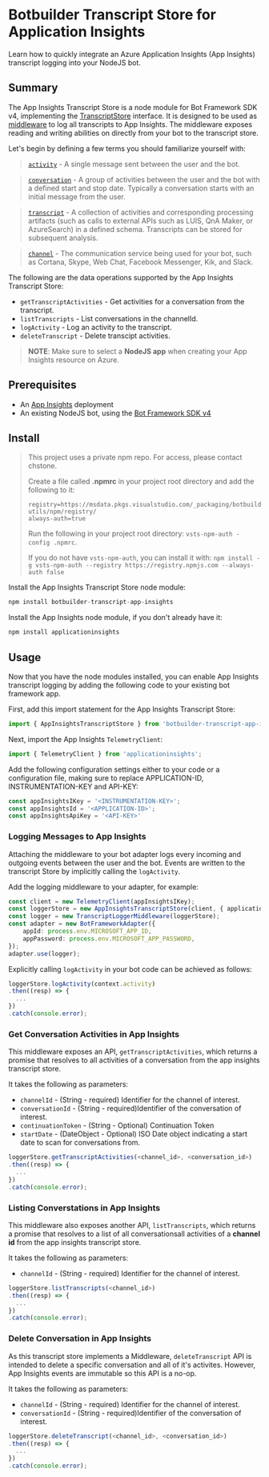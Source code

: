 # Botbuilder Transcript Store for Application Insights 
 
Learn how to quickly integrate an Azure Application Insights (App Insights) transcript logging into your NodeJS bot. 

## Summary
The App Insights Transcript Store is a node module for Bot Framework SDK v4, implementing the [TranscriptStore](https://docs.microsoft.com/en-us/javascript/api/botbuilder-core-extensions/transcriptstore) interface. It is designed to be used as [middleware](https://docs.microsoft.com/en-us/azure/bot-service/bot-builder-concept-middleware?view=azure-bot-service-4.0) to log all transcripts to App Insights. The middleware exposes reading and writing abilities on directly from your bot to the transcript store.  

Let's begin by defining a few terms you should familiarize yourself with:

> [`activity`](https://docs.microsoft.com/en-us/azure/bot-service/bot-builder-concept-activity-processing?view=azure-bot-service-4.0) - A single message sent between the user and the bot.

> [`conversation`](https://docs.microsoft.com/en-us/azure/bot-service/bot-builder-conversations?view=azure-bot-service-4.0) - A group of activities between the user and the bot with a defined start and stop date. Typically a conversation starts with an initial message from the user.

> [`transcript`](https://github.com/Microsoft/BotBuilder/blob/hub/specs/transcript/transcript.md) - A collection of activities and corresponding processing artifacts (such as calls to external APIs such as LUIS, QnA Maker, or AzureSearch) in a defined schema. Transcripts can be stored for subsequent analysis.

> [`channel`](https://docs.microsoft.com/en-us/azure/bot-service/bot-concepts?view=azure-bot-service-4.0) - The communication service being used for your bot, such as Cortana, Skype, Web Chat, Facebook Messenger, Kik, and Slack.


The following are the data operations supported by the App Insights Transcript Store:
- `getTranscriptActivities` - Get activities for a conversation from the transcript.
- `listTranscripts` - List conversations in the channelId.
- `logActivity` - Log an activity to the transcript.  
- `deleteTranscript` - Delete transcipt activities.  

> **NOTE**: Make sure to select a **NodeJS app** when creating your App Insights resource on Azure.  

## Prerequisites

- An [App Insights](https://azuremarketplace.microsoft.com/en-us/marketplace/apps/Microsoft.AppInsights) deployment  
- An existing NodeJS bot, using the [Bot Framework SDK v4](https://dev.botframework.com/)  

## Install

> This project uses a private npm repo. For access, please contact chstone.
>
> Create a file called **.npmrc** in your project root directory and add the following to it:
>
> ```
> registry=https://msdata.pkgs.visualstudio.com/_packaging/botbuilder-utils/npm/registry/
> always-auth=true
> ```
>
> Run the following in your project root directory: `vsts-npm-auth -config .npmrc`.
>
> If you do not have `vsts-npm-auth`, you can install it with: `npm install -g vsts-npm-auth --registry https://registry.npmjs.com --always-auth false`

Install the App Insights Transcript Store node module:

```Javascript 
npm install botbuilder-transcript-app-insights
```

Install the App Insights node module, if you don't already have it:

```Javascript
npm install applicationinsights
```

## Usage

Now that you have the node modules installed, you can enable App Insights transcript logging by adding the following code to your existing bot framework app.

First, add this import statement for the App Insights Transcript Store:

```TypeScript
import { AppInsightsTranscriptStore } from 'botbuilder-transcript-app-insights';
```

Next, import the App Insights `TelemetryClient`:

```TypeScript
import { TelemetryClient } from 'applicationinsights'; 
```

Add the following configuration settings either to your code or a configuration file, making sure to replace APPLICATION-ID, INSTRUMENTATION-KEY and API-KEY:

```TypeScript
const appInsightsIKey = '<INSTRUMENTATION-KEY>';
const appInsightsId = '<APPLICATION-ID>';
const appInsightsApiKey = '<API-KEY>'
```

### Logging Messages to App Insights
Attaching the middleware to your bot adapter logs every incoming and outgoing events between the user and the bot. Events are written to the transcript Store by implicitly calling the `logActivity`.  


Add the logging middleware to your adapter, for example:

```TypeScript
const client = new TelemetryClient(appInsightsIKey);
const loggerStore = new AppInsightsTranscriptStore(client, { applicationId: appInsightsId });
const logger = new TranscriptLoggerMiddleware(loggerStore);
const adapter = new BotFrameworkAdapter({
    appId: process.env.MICROSOFT_APP_ID,
    appPassword: process.env.MICROSOFT_APP_PASSWORD,
});
adapter.use(logger);
```   

Explicitly calling `logActivity` in your bot code can be achieved as follows:  

```TypeScript
loggerStore.logActivity(context.activity)
.then((resp) => {
  ...
})
.catch(console.error);
```  

### Get Conversation Activities in App Insights
This middleware exposes an API, `getTranscriptActivities`, which returns a promise that resolves to all activities of a conversation from the app insights transcript store.  

It takes the following as parameters:  
- `channelId` -  (String - required) Identifier for the channel of interest.  
- `conversationId` - (String - required)Identifier of the conversation of interest.  
- `continuationToken` - (String - Optional) Continuation Token  
- `startDate` - (DateObject - Optional) ISO Date object indicating a start date to scan for conversations from.  

```Typescript
loggerStore.getTranscriptActivities(<channel_id>, <conversation_id>)
.then((resp) => {
  ...
})
.catch(console.error);
```  
### Listing Converstations in App Insights

This middleware also exposes another API, `listTranscripts`, which returns a promise that resolves to a list of all conversationsall activities of a **channel id** from the app insights transcript store.  

It takes the following as parameters:  
- `channelId` -  (String - required) Identifier for the channel of interest.  

```TypeScript
loggerStore.listTranscripts(<channel_id>)
.then((resp) => {
  ...
})
.catch(console.error);
```


### Delete Conversation in App Insights
As this transcript store implements a Middleware, `deleteTranscript` API is intended to delete a specific conversation and all of it's activites. However, App Insights events are immutable so this API is a no-op.   

It takes the following as parameters:  
- `channelId` -  (String - required) Identifier for the channel of interest.  
- `conversationId` - (String - required)Identifier of the conversation of interest. 

```TypeScript
loggerStore.deleteTranscript(<channel_id>, <conversation_id>)
.then((resp) => {
  ...
})
.catch(console.error); 
```

